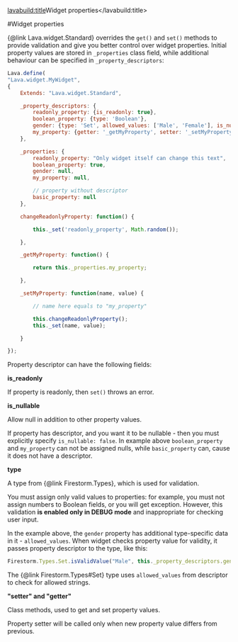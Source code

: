 <lavabuild:title>Widget properties</lavabuild:title>

#Widget properties

{@link Lava.widget.Standard} overrides the `get()` and `set()` methods to provide validation and give you better control 
over widget properties. Initial property values are stored in `_properties` class field, while additional behaviour
can be specified in `_property_descriptors`:

```javascript
Lava.define(
"Lava.widget.MyWidget",
{
	Extends: "Lava.widget.Standard",

	_property_descriptors: {
		readonly_property: {is_readonly: true},
		boolean_property: {type: 'Boolean'},
		gender: {type: 'Set', allowed_values: ['Male', 'Female'], is_nullable: true},
		my_property: {getter: '_getMyProperty', setter: '_setMyProperty'}
	},

	_properties: {
		readonly_property: "Only widget itself can change this text",
		boolean_property: true,
		gender: null,
		my_property: null,

		// property without descriptor
		basic_property: null
	},

	changeReadonlyProperty: function() {

		this._set('readonly_property', Math.random());

	},

	_getMyProperty: function() {

		return this._properties.my_property;

	},

	_setMyProperty: function(name, value) {

		// name here equals to "my_property"

		this.changeReadonlyProperty();
		this._set(name, value);

	}

});
```

Property descriptor can have the following fields:

<b>is_readonly</b>

If property is readonly, then `set()` throws an error.

<b>is_nullable</b>

Allow <kw>null</kw> in addition to other property values.

If property has descriptor, and you want it to be nullable - then you must explicitly specify `is_nullable: false`.
In example above `boolean_property` and `my_property` can not be assigned nulls, while `basic_property` can,
cause it does not have a descriptor.

<b>type</b>

A type from {@link Firestorm.Types}, which is used for validation.

You must assign only valid values to properties: for example, you must not assign numbers to Boolean fields,
or you will get exception. However, this validation <b>is enabled only in DEBUG mode</b> 
and inappropriate for checking user input.

In the example above, the `gender` property has additional type-specific data in it - `allowed_values`.
When widget checks property value for validity, it passes property descriptor to the type, like this:

```javascript
Firestorm.Types.Set.isValidValue("Male", this._property_descriptors.gender);
```

The {@link Firestorm.Types#Set} type uses `allowed_values` from descriptor to check for allowed strings.

<b>"setter" and "getter"</b>

Class methods, used to get and set property values.

Property setter will be called only when new property value differs from previous.
